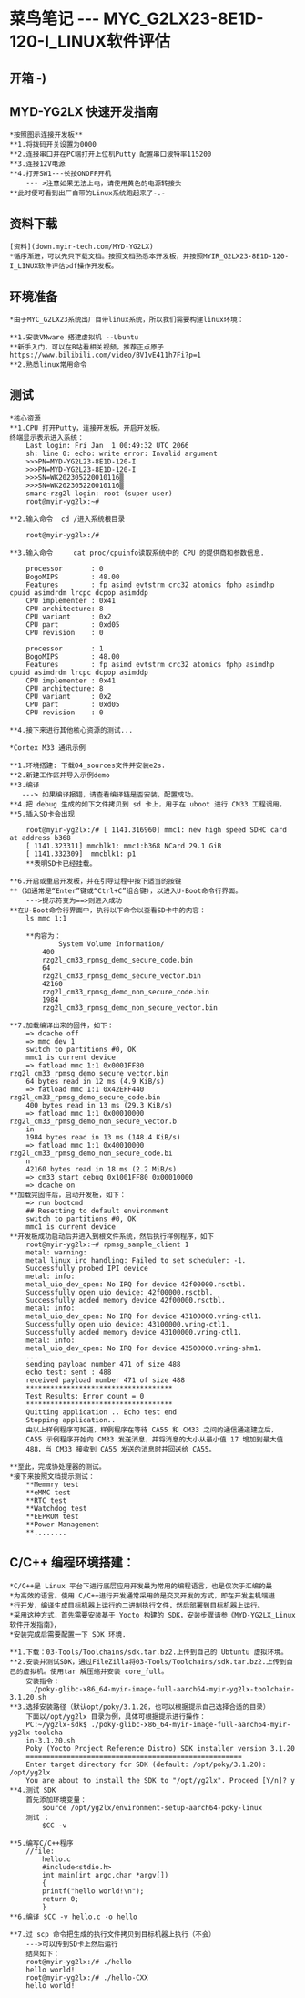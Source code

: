# 菜鸟笔记 --- MYC_G2LX23-8E1D-120-I_LINUX软件评估 

## 开箱 -)

## MYD-YG2LX 快速开发指南

	*按照图示连接开发板**
	**1.将拨码开关设置为0000
	**2.连接串口并在PC端打开上位机Putty 配置串口波特率115200
	**3.连接12V电源	
	**4.打开SW1---长按ONOFF开机
		--- >注意如果无法上电，请使用黄色的电源转接头
	**此时便可看到出厂自带的Linux系统跑起来了-.-
	
## 资料下载

	[资料](down.myir-tech.com/MYD-YG2LX)
	*循序渐进，可以先只下载文档。按照文档熟悉本开发板，并按照MYIR_G2LX23-8E1D-120-I_LINUX软件评估pdf操作开发板。

## 环境准备

	*由于MYC_G2LX23系统出厂自带linux系统，所以我们需要构建linux环境：
	
	**1.安装VMware 搭建虚拟机 --Ubuntu 
	**新手入门，可以在B站看相关视频，推荐正点原子 https://www.bilibili.com/video/BV1vE411h7Fi?p=1
	**2.熟悉linux常用命令
		
## 测试

	*核心资源
	**1.CPU 打开Putty，连接开发板，开启开发板。
	终端显示表示进入系统：
		Last login: Fri Jan  1 00:49:32 UTC 2066
		sh: line 0: echo: write error: Invalid argument
		>>>PN=MYD-YG2L23-8E1D-120-I
		>>>PN=MYD-YG2L23-8E1D-120-I
		>>>SN=WK202305220010116▒
		>>>SN=WK202305220010116▒
		smarc-rzg2l login: root (super user)
		root@myir-yg2lx:~#
	
	**2.输入命令  cd /进入系统根目录
	
		root@myir-yg2lx:/#
		
	**3.输入命令	 cat proc/cpuinfo读取系统中的 CPU 的提供商和参数信息.
	
		processor       : 0
		BogoMIPS        : 48.00
		Features        : fp asimd evtstrm crc32 atomics fphp asimdhp cpuid asimdrdm lrcpc dcpop asimddp
		CPU implementer : 0x41
		CPU architecture: 8
		CPU variant     : 0x2
		CPU part        : 0xd05
		CPU revision    : 0

		processor       : 1
		BogoMIPS        : 48.00
		Features        : fp asimd evtstrm crc32 atomics fphp asimdhp cpuid asimdrdm lrcpc dcpop asimddp
		CPU implementer : 0x41
		CPU architecture: 8
		CPU variant     : 0x2
		CPU part        : 0xd05
		CPU revision    : 0

	**4.接下来进行其他核心资源的测试...

	*Cortex M33 通讯示例
	
	**1.环境搭建: 下载04_sources文件并安装e2s.
	**2.新建工作区并导入示例demo
	**3.编译
	   ---> 如果编译报错，请查看编译链是否安装，配置成功。
	**4.把 debug 生成的如下文件拷贝到 sd 卡上，用于在 uboot 进行 CM33 工程调用。
	**5.插入SD卡会出现
	
		root@myir-yg2lx:/# [ 1141.316960] mmc1: new high speed SDHC card at address b368
		[ 1141.323311] mmcblk1: mmc1:b368 NCard 29.1 GiB
		[ 1141.332309]  mmcblk1: p1	
		**表明SD卡已经挂载。
		
	**6.开启或重启开发板，并在引导过程中按下适当的按键
	**（如通常是“Enter”键或“Ctrl+C”组合键），以进入U-Boot命令行界面。
		--->提示符变为==>则进入成功
	**在U-Boot命令行界面中，执行以下命令以查看SD卡中的内容：
		ls mmc 1:1
		
		**内容为：
				System Volume Information/
			400
			rzg2l_cm33_rpmsg_demo_secure_code.bin
			64
			rzg2l_cm33_rpmsg_demo_secure_vector.bin
			42160
			rzg2l_cm33_rpmsg_demo_non_secure_code.bin
			1984
			rzg2l_cm33_rpmsg_demo_non_secure_vector.bin
			
	**7.加载编译出来的固件，如下：
		=> dcache off
		=> mmc dev 1
		switch to partitions #0, OK
		mmc1 is current device
		=> fatload mmc 1:1 0x0001FF80 rzg2l_cm33_rpmsg_demo_secure_vector.bin
		64 bytes read in 12 ms (4.9 KiB/s)
		=> fatload mmc 1:1 0x42EFF440 rzg2l_cm33_rpmsg_demo_secure_code.bin
		400 bytes read in 13 ms (29.3 KiB/s)
		=> fatload mmc 1:1 0x00010000 rzg2l_cm33_rpmsg_demo_non_secure_vector.b
		in
		1984 bytes read in 13 ms (148.4 KiB/s)
		=> fatload mmc 1:1 0x40010000 rzg2l_cm33_rpmsg_demo_non_secure_code.bi
		n
		42160 bytes read in 18 ms (2.2 MiB/s)
		=> cm33 start_debug 0x1001FF80 0x00010000
		=> dcache on
	**加载完固件后，启动开发板，如下：
		=> run bootcmd
		## Resetting to default environment
		switch to partitions #0, OK
		mmc1 is current device
	**开发板成功启动后并进入到根文件系统，然后执行样例程序，如下
		root@myir-yg2lx:~# rpmsg_sample_client 1
		metal: warning:
		metal_linux_irq_handling: Failed to set scheduler: -1.
		Successfully probed IPI device
		metal: info:
		metal_uio_dev_open: No IRQ for device 42f00000.rsctbl.
		Successfully open uio device: 42f00000.rsctbl.
		Successfully added memory device 42f00000.rsctbl.
		metal: info:
		metal_uio_dev_open: No IRQ for device 43100000.vring-ctl1.
		Successfully open uio device: 43100000.vring-ctl1.
		Successfully added memory device 43100000.vring-ctl1.
		metal: info:
		metal_uio_dev_open: No IRQ for device 43500000.vring-shm1.
        ...
		sending payload number 471 of size 488
		echo test: sent : 488
		received payload number 471 of size 488
		************************************
		Test Results: Error count = 0
		************************************
		Quitting application .. Echo test end
		Stopping application..
		由以上样例程序可知道，样例程序在等待 CA55 和 CM33 之间的通信通道建立后，
		CA55 示例程序开始向 CM33 发送消息，并将消息的大小从最小值 17 增加到最大值
		488，当 CM33 接收到 CA55 发送的消息时并回送给 CA55。
		
	**至此，完成协处理器的测试。
	*接下来按照文档提示测试：
		**Memmry test 
		**eMMC test 
		**RTC test 
		**Watchdog test
		**EEPROM test
		**Power Management
		**........
	
## C/C++ 编程环境搭建：

	*C/C++是 Linux 平台下进行底层应用开发最为常用的编程语言，也是仅次于汇编的最
	*为高效的语言。使用 C/C++进行开发通常采用的是交叉开发的方式，即在开发主机端进
	*行开发，编译生成目标机器上运行的二进制执行文件，然后部署到目标机器上运行。
	*采用这种方式，首先需要安装基于 Yocto 构建的 SDK，安装步骤请参《MYD-YG2LX_Linux 软件开发指南》，
	*安装完成后需要配置一下 SDK 环境.
	
	**1.下载：03-Tools/Toolchains/sdk.tar.bz2.上传到自己的 Ubtuntu 虚拟环境。
	**2.安装并测试SDK，通过FileZilla将03-Tools/Toolchains/sdk.tar.bz2.上传到自己的虚拟机。使用tar 解压缩并安装 core_full。
		安装指令：
		 ./poky-glibc-x86_64-myir-image-full-aarch64-myir-yg2lx-toolchain-3.1.20.sh
	**3.选择安装路径（默认opt/poky/3.1.20，也可以根据提示自己选择合适的目录）	
		下面以/opt/yg2lx 目录为例，具体可根据提示进行操作：
		PC:~/yg2lx-sdk$ ./poky-glibc-x86_64-myir-image-full-aarch64-myir-yg2lx-toolcha
		in-3.1.20.sh
		Poky (Yocto Project Reference Distro) SDK installer version 3.1.20
		=====================================================
		Enter target directory for SDK (default: /opt/poky/3.1.20): /opt/yg2lx
		You are about to install the SDK to "/opt/yg2lx". Proceed [Y/n]? y
	**4.测试 SDK
		首先添加环境变量：
			source /opt/yg2lx/environment-setup-aarch64-poky-linux
		测试 ： 
			$CC -v	
			
	**5.编写C/C++程序
		//file:
			hello.c
			#include<stdio.h>
			int main(int argc,char *argv[])
			{
			printf("hello world!\n");
			return 0;
			}
	**6.编译 $CC -v hello.c -o hello
	
	**7.过 scp 命令把生成的执行文件拷贝到目标机器上执行（不会）
		--->可以传到SD卡上然后运行
		结果如下：
		root@myir-yg2lx:/# ./hello
		hello world!
		root@myir-yg2lx:/# ./hello-CXX
		hello world!
	
		


	

